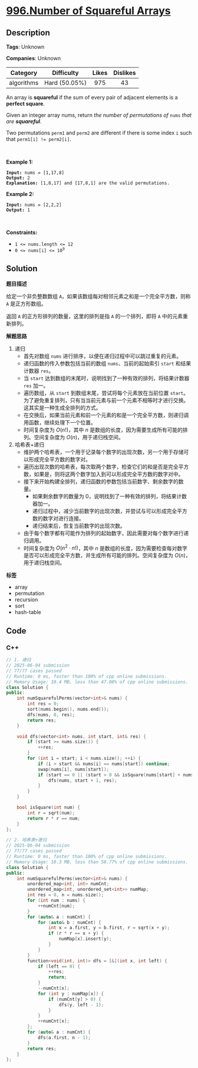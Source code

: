 # [996.Number of Squareful Arrays](https://leetcode.com/problems/number-of-squareful-arrays/description/)

## Description

**Tags**: Unknown

**Companies**: Unknown

|  Category  |  Difficulty   | Likes | Dislikes |
| :--------: | :-----------: | :---: | :------: |
| algorithms | Hard (50.05%) |  975  |    43    |

<p>An array is <strong>squareful</strong> if the sum of every pair of adjacent elements is a <strong>perfect square</strong>.</p>
<p>Given an integer array nums, return <em>the number of permutations of </em><code>nums</code><em> that are <strong>squareful</strong></em>.</p>
<p>Two permutations <code>perm1</code> and <code>perm2</code> are different if there is some index <code>i</code> such that <code>perm1[i] != perm2[i]</code>.</p>
<p>&nbsp;</p>
<p><strong class="example">Example 1:</strong></p>
<pre><code><strong>Input:</strong> nums = [1,17,8]
<strong>Output:</strong> 2
<strong>Explanation:</strong> [1,8,17] and [17,8,1] are the valid permutations.</code></pre>
<p><strong class="example">Example 2:</strong></p>
<pre><code><strong>Input:</strong> nums = [2,2,2]
<strong>Output:</strong> 1</code></pre>
<p>&nbsp;</p>
<p><strong>Constraints:</strong></p>
<ul>
  <li><code>1 &lt;= nums.length &lt;= 12</code></li>
  <li><code>0 &lt;= nums[i] &lt;= 10<sup>9</sup></code></li>
</ul>

## Solution

**题目描述**

给定一个非负整数数组 `A`，如果该数组每对相邻元素之和是一个完全平方数，则称 `A` 是正方形数组。

返回 `A` 的正方形排列的数量，这里的排列是指 `A` 的一个排列，即将 `A` 中的元素重新排列。

**解题思路**

1. 递归
   - 首先对数组 `nums` 进行排序，以便在递归过程中可以跳过重复的元素。
   - 递归函数的传入参数包括当前的数组 `nums`、当前的起始索引 `start` 和结果计数器 `res`。
   - 当 `start` 达到数组的末尾时，说明找到了一种有效的排列，将结果计数器 `res` 加一。
   - 遍历数组，从 `start` 到数组末尾，尝试将每个元素放在当前位置 `start`。为了避免重复排列，只有当当前元素与前一个元素不相等时才进行交换。这其实是一种生成全排列的方式。
   - 在交换后，如果当前元素和前一个元素的和是一个完全平方数，则递归调用函数，继续处理下一个位置。
   - 时间复杂度为 $O(n!)$，其中 $n$ 是数组的长度，因为需要生成所有可能的排列。空间复杂度为 $O(n)$，用于递归栈空间。
2. 哈希表+递归
   - 维护两个哈希表，一个用于记录每个数字的出现次数，另一个用于存储可以形成完全平方数的数字对。
   - 遍历出现次数的哈希表，每次取两个数字，检查它们的和是否是完全平方数，如果是，则将这两个数字加入到可以形成完全平方数的数字对中。
   - 接下来开始构建全排列，递归函数的参数包括当前数字、剩余数字的数量。
     - 如果剩余数字的数量为 0，说明找到了一种有效的排列，将结果计数器加一。
     - 递归过程中，减少当前数字的出现次数，并尝试与可以形成完全平方数的数字对进行连接。
     - 递归结束后，恢复当前数字的出现次数。
   - 由于每个数字都有可能作为排列的起始数字，因此需要对每个数字进行递归调用。
   - 时间复杂度为 $O(n^2 \cdot n!)$，其中 $n$ 是数组的长度，因为需要检查每对数字是否可以形成完全平方数，并生成所有可能的排列。空间复杂度为 $O(n)$，用于递归栈空间。

**标签**

- array
- permutation
- recursion
- sort
- hash-table

<!-- code start -->
## Code

### C++

```cpp
// 1. 递归
// 2025-06-04 submission
// 77/77 cases passed
// Runtime: 0 ms, faster than 100% of cpp online submissions.
// Memory Usage: 10.4 MB, less than 47.08% of cpp online submissions.
class Solution {
public:
    int numSquarefulPerms(vector<int>& nums) {
        int res = 0;
        sort(nums.begin(), nums.end());
        dfs(nums, 0, res);
        return res;
    }

    void dfs(vector<int> nums, int start, int& res) {
        if (start >= nums.size()) {
            ++res;
        }
        for (int i = start; i < nums.size(); ++i) {
            if (i > start && nums[i] == nums[start]) continue;
            swap(nums[i], nums[start]);
            if (start == 0 || (start > 0 && isSquare(nums[start] + nums[start - 1]))) {
                dfs(nums, start + 1, res);
            }
        }
    }

    bool isSquare(int num) {
        int r = sqrt(num);
        return r * r == num;
    }
};
```

```cpp
// 2. 哈希表+递归
// 2025-06-04 submission
// 77/77 cases passed
// Runtime: 0 ms, faster than 100% of cpp online submissions.
// Memory Usage: 10.3 MB, less than 58.77% of cpp online submissions.
class Solution {
public:
    int numSquarefulPerms(vector<int>& nums) {
        unordered_map<int, int> numCnt;
        unordered_map<int, unordered_set<int>> numMap;
        int res = 0, n = nums.size();
        for (int num : nums) {
            ++numCnt[num];
        }
        for (auto& a : numCnt) {
            for (auto& b : numCnt) {
                int x = a.first, y = b.first, r = sqrt(x + y);
                if (r * r == x + y) {
                    numMap[x].insert(y);
                }
            }
        }
        function<void(int, int)> dfs = [&](int x, int left) {
            if (left == 0) {
                ++res;
                return;
            }
            --numCnt[x];
            for (int y : numMap[x]) {
                if (numCnt[y] > 0) {
                    dfs(y, left - 1);
                }
            }
            ++numCnt[x];
        };
        for (auto& a : numCnt) {
            dfs(a.first, n - 1);
        }
        return res;
    }
};
```

<!-- code end -->
